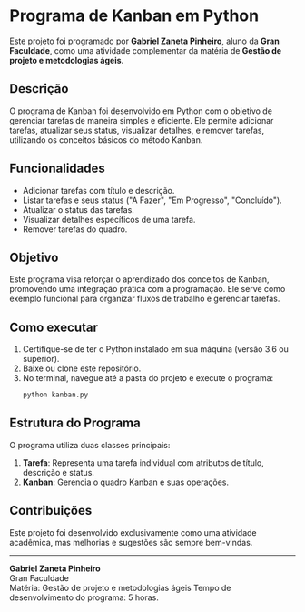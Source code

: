 # Programa de Kanban em Python

Este projeto foi programado por **Gabriel Zaneta Pinheiro**, aluno da **Gran Faculdade**, como uma atividade complementar da matéria de **Gestão de projeto e metodologias ágeis**.

## Descrição
O programa de Kanban foi desenvolvido em Python com o objetivo de gerenciar tarefas de maneira simples e eficiente. Ele permite adicionar tarefas, atualizar seus status, visualizar detalhes, e remover tarefas, utilizando os conceitos básicos do método Kanban.

## Funcionalidades
- Adicionar tarefas com título e descrição.
- Listar tarefas e seus status ("A Fazer", "Em Progresso", "Concluído").
- Atualizar o status das tarefas.
- Visualizar detalhes específicos de uma tarefa.
- Remover tarefas do quadro.

## Objetivo
Este programa visa reforçar o aprendizado dos conceitos de Kanban, promovendo uma integração prática com a programação. Ele serve como exemplo funcional para organizar fluxos de trabalho e gerenciar tarefas.

## Como executar
1. Certifique-se de ter o Python instalado em sua máquina (versão 3.6 ou superior).
2. Baixe ou clone este repositório.
3. No terminal, navegue até a pasta do projeto e execute o programa:
   ```bash
   python kanban.py
   ```

## Estrutura do Programa
O programa utiliza duas classes principais:
1. **Tarefa**: Representa uma tarefa individual com atributos de título, descrição e status.
2. **Kanban**: Gerencia o quadro Kanban e suas operações.

## Contribuições
Este projeto foi desenvolvido exclusivamente como uma atividade acadêmica, mas melhorias e sugestões são sempre bem-vindas.

---
**Gabriel Zaneta Pinheiro**  
Gran Faculdade  
Matéria: Gestão de projeto e metodologias ágeis
Tempo de desenvolvimento do programa: 5 horas.

